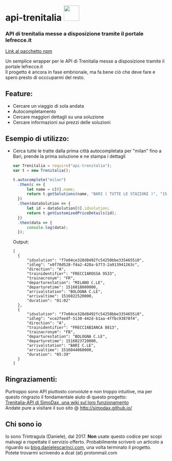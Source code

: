 # api-trenitalia <img src="https://camo.githubusercontent.com/f5901b35cf63acd4e1225f44345c5f974fad0749/68747470733a2f2f63646e2d696d616765732d312e6d656469756d2e636f6d2f6d61782f3830302f312a306672335062543258716a734d4435327363322d4e512e706e67" width="48"> 
### API di trenitalia messe a disposizione tramite il portale lefrecce.it 

[Link al pacchetto npm](https://www.npmjs.com/package/api-trenitalia)

Un semplice wrapper per le API di Trenitalia messe a disposizione tramite il portale lefrecce.it  
Il progetto è ancora in fase embrionale, ma fa bene ciò che deve fare e spero presto di occcuparmi del resto.

## Feature:
* Cercare un viaggio di sola andata
* Autocompletamento
* Cercare maggiori dettagli su una soluzione
* Cercare informazioni sui prezzi delle soluzioni

## Esempio di utilizzo:

* Cerca tutte le tratte dalla prima città autocompletata per "milan" fino a Bari, prende la prima soluzione e ne stampa i dettagli
  ```javascript
  var Trenitalia = require("api-trenitalia");
  var t = new Trenitalia();

  t.autocomplete("milan")
    .then(c => {
        let name = c[0].name;
        return t.getSolutions(name, "BARI ( TUTTE LE STAZIONI )", "15/01/2018", "13", 2, 0);
    })
    .then(dataSolution => {
        let id = dataSolution[0].idsolution;
        return t.getCustomizedPriceDetails(id);
    })
    .then(data => {
        console.log(data);
    });
  ```
  Output:
  ```
  [
    {
        "idsolution": "f7e04ce328d8492fc54250bbe3354655i0",
        "idleg": "x0f78d528-f4a2-428a-b773-2a913941263c",
        "direction": "A",
        "trainidentifier": "FRECCIAROSSA 9533",
        "trainacronym": "FR",
        "departurestation": "MILANO C.LE",
        "departuretime": 1516018800000,
        "arrivalstation": "BOLOGNA C.LE",
        "arrivaltime": 1516022520000,
        "duration": "01:02"
    },
    {
        "idsolution": "f7e04ce328d8492fc54250bbe3354655i0",
        "idleg": "xce2feedf-5130-442d-b1aa-4ffbc93878f4",
        "direction": "A",
        "trainidentifier": "FRECCIABIANCA 8813",
        "trainacronym": "FB",
        "departurestation": "BOLOGNA C.LE",
        "departuretime": 1516023720000,
        "arrivalstation": "BARI C.LE",
        "arrivaltime": 1516044060000,
        "duration": "05:39"
    }
  ]
  ```
  
## Ringraziamenti:
Purtroppo sono API piuttosto convolute e non troppo intuitive, ma per questo ringrazio il fondamentale aiuto di questo progetto:  
[Trenitalia-API di SimoDax, una wiki sul loro funzionamento](https://github.com/SimoDax/Trenitalia-API)  
Andate pure a visitare il suo sito @ http://simodax.github.io/  

## Chi sono io
Io sono Trintragula (Daniele), dal 2017. **Non** usate questo codice per scopi malvagi e rispettate il servizio offerto. Probabilmente scriverò un articolo a riguardo su [blog.danielescarinci.com](blog.danielescarinci.com), una volta terminato il progetto.  
Potete trovarmi scrivendo a dcat (at) protonmail.com

